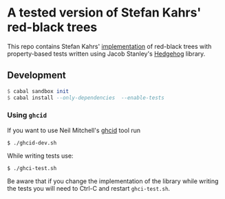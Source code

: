 # A tested version of Stefan Kahrs' red-black trees

This repo contains Stefan Kahrs'
[implementation](https://www.cs.kent.ac.uk/people/staff/smk/redblack/rb.html)
of red-black trees with property-based tests written using
Jacob Stanley's [Hedgehog](https://github.com/hedgehogqa/haskell-hedgehog)
library.

## Development

```Haskell
$ cabal sandbox init
$ cabal install --only-dependencies  --enable-tests
```

### Using `ghcid`

If you want to use Neil Mitchell's
[ghcid](https://github.com/ndmitchell/ghcid) tool run

    $ ./ghcid-dev.sh

While writing tests use:

    $ ./ghci-test.sh

Be aware that if you change the implementation of the library while writing
the tests you will need to Ctrl-C and restart `ghci-test.sh`.